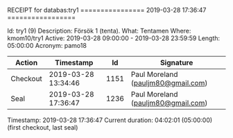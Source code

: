 RECEIPT for databas:try1
================ 2019-03-28 17:36:47 =================

Id:          try1 (9)
Description: Försök 1 (tenta).
What:        Tentamen
Where:       kmom10/try1
Active:      2019-03-28 09:00:00 - 2019-03-28 23:59:59
Length:      05:00:00
Acronym:     pamo18

| Action   | Timestamp           | Id    | Signature |
|----------|---------------------|-------|-----------|
| Checkout | 2019-03-28 13:34:46 |  1151 | Paul Moreland (pauljm80@gmail.com) |
| Seal     | 2019-03-28 17:36:47 |  1236 | Paul Moreland (pauljm80@gmail.com) |

Timestamp:        2019-03-28 17:36:47
Current duration: 04:02:01 (05:00:00) (first checkout, last seal)

